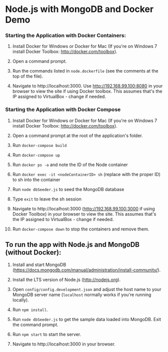# Node.js with MongoDB and Docker Demo

### Starting the Application with Docker Containers:

1. Install Docker for Windows or Docker for Mac (If you're on Windows 7 install Docker Toolbox: http://docker.com/toolbox).

2. Open a command prompt.

3. Run the commands listed in `node.dockerfile` (see the comments at the top of the file).

4. Navigate to http://localhost:3000. Use http://192.168.99.100:8080 in your browser to view the site if using Docker toolbox. This assumes that's the IP assigned to VirtualBox - change if needed.


### Starting the Application with Docker Compose

1. Install Docker for Windows or Docker for Mac (If you're on Windows 7 install Docker Toolbox: http://docker.com/toolbox).

2. Open a command prompt at the root of the application's folder.

3. Run `docker-compose build`

4. Run `docker-compose up`

5. Run `docker ps -a` and note the ID of the Node container

6. Run `docker exec -it <nodeContainerID> sh` (replace <nodeContainerID> with the proper ID) to sh into the container

7. Run `node dbSeeder.js` to seed the MongoDB database

8. Type `exit` to leave the sh session

9. Navigate to http://localhost:3000 (http://192.168.99.100:3000 if using Docker Toolbox) in your browser to view the site. This assumes that's the IP assigned to VirtualBox - change if needed.

10. Run `docker-compose down` to stop the containers and remove them.

## To run the app with Node.js and MongoDB (without Docker):

1. Install and start MongoDB (https://docs.mongodb.com/manual/administration/install-community/).

2. Install the LTS version of Node.js (http://nodejs.org).

3. Open `config/config.development.json` and adjust the host name to your MongoDB server name (`localhost` normally works if you're running locally). 

4. Run `npm install`.

5. Run `node dbSeeder.js` to get the sample data loaded into MongoDB. Exit the command prompt.

6. Run `npm start` to start the server.

7. Navigate to http://localhost:3000 in your browser.




